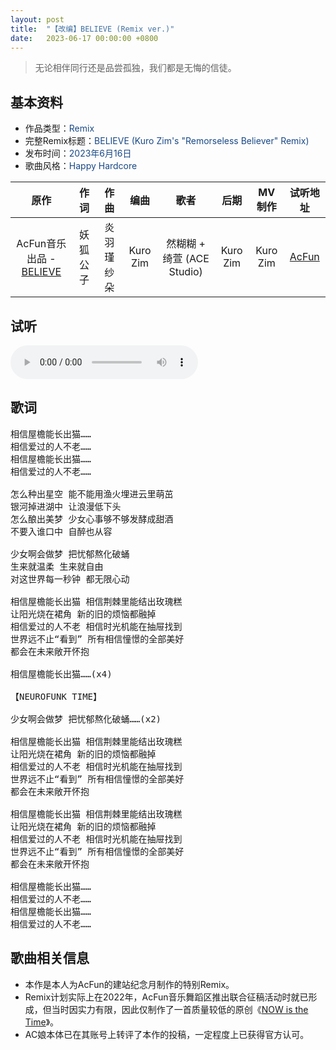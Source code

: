 ```yaml
---
layout: post
title:  "【改编】BELIEVE (Remix ver.)"
date:	2023-06-17 00:00:00 +0800
---
```


> 无论相伴同行还是品尝孤独，我们都是无悔的信徒。

## 基本资料

* 作品类型：<font color="#194987">Remix</font>
* 完整Remix标题：<font color="#194987">BELIEVE (Kuro Zim's "Remorseless Believer" Remix)</font>
* 发布时间：<font color="#194987">2023年6月16日</font>
* 歌曲风格：<font color="#194987">Happy Hardcore</font>

| 原作 | 作词 | 作曲 | 编曲 | 歌者 | 后期 | MV制作 | 试听地址 |
| :--: | :--: | :--: | :--: | :--: | :--: | :--: | :--: | 
| AcFun音乐出品 - [BELIEVE](https://www.acfun.cn/v/ac35706345) | 妖狐公子 | 炎羽瑾 纱朵 | Kuro Zim | 然糊糊 + 绮萱 (ACE Studio) | Kuro Zim | Kuro Zim | [AcFun](https://www.acfun.cn/v/ac41596894) |

## 试听

<audio controls>
	<source src="/assets/audio/believermx.mp3" type="audio/mp3">
</audio>

## 歌词

<pre>
相信屋檐能长出猫……
相信爱过的人不老……
相信屋檐能长出猫……
相信爱过的人不老……

怎么种出星空 能不能用渔火埋进云里萌茁
银河掉进湖中 让浪漫低下头
怎么酿出美梦 少女心事够不够发酵成甜酒
不要入谁口中 自醉也从容

少女啊会做梦 把忧郁熬化破蛹
生来就温柔 生来就自由
对这世界每一秒钟 都无限心动

相信屋檐能长出猫 相信荆棘里能结出玫瑰糕
让阳光烧在裙角 新的旧的烦恼都融掉
相信爱过的人不老 相信时光机能在抽屉找到
世界远不止“看到” 所有相信憧憬的全部美好
都会在未来敞开怀抱

相信屋檐能长出猫……(x4)

【NEUROFUNK TIME】

少女啊会做梦 把忧郁熬化破蛹……(x2)

相信屋檐能长出猫 相信荆棘里能结出玫瑰糕
让阳光烧在裙角 新的旧的烦恼都融掉
相信爱过的人不老 相信时光机能在抽屉找到
世界远不止“看到” 所有相信憧憬的全部美好
都会在未来敞开怀抱

相信屋檐能长出猫 相信荆棘里能结出玫瑰糕
让阳光烧在裙角 新的旧的烦恼都融掉
相信爱过的人不老 相信时光机能在抽屉找到
世界远不止“看到” 所有相信憧憬的全部美好
都会在未来敞开怀抱

相信屋檐能长出猫……
相信爱过的人不老……
相信屋檐能长出猫……
相信爱过的人不老……
</pre>

## 歌曲相关信息

* 本作是本人为AcFun的建站纪念月制作的特别Remix。
* Remix计划实际上在2022年，AcFun音乐舞蹈区推出联合征稿活动时就已形成，但当时因实力有限，因此仅制作了一首质量较低的原创《[NOW is the Time](/2022/08/13/song08.html)》。
* AC娘本体已在其账号上转评了本作的投稿，一定程度上已获得官方认可。